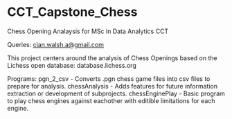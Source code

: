 # CCT_Capstone_Chess
 Chess Opening Analaysis for MSc in Data Analytics CCT

Queries: cian.walsh.a@gmail.com

This project centers around the analysis of Chess Openings based on the Lichess open database: database.lichess.org

Programs:
pgn_2_csv - Converts .pgn chess game files into csv files to prepare for analysis.
chessAnalysis - Adds features for future information extraction or development of subprojects.
chessEnginePlay - Basic program to play chess engines against eachother with editible limitations for each engine.